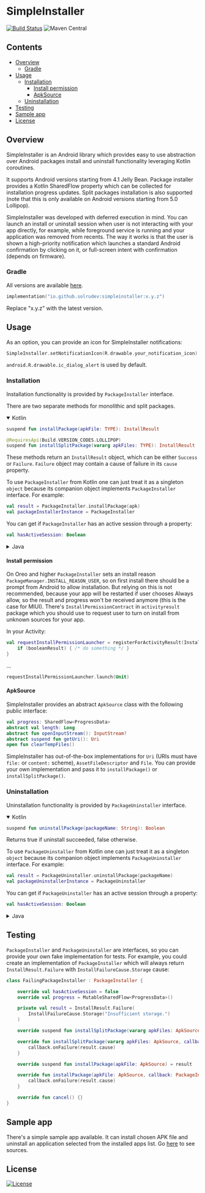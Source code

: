 # SimpleInstaller
[![Build Status](https://github.com/solrudev/SimpleInstaller/workflows/Publish/badge.svg)](https://github.com/solrudev/SimpleInstaller/actions?query=workflow%3A%22Publish%22)
![Maven Central](https://img.shields.io/maven-central/v/io.github.solrudev/simpleinstaller.svg)

## Contents
* [Overview](#overview)
    + [Gradle](#gradle)
* [Usage](#usage)
    + [Installation](#installation)
        - [Install permission](#install-permission)
        - [ApkSource](#apksource)
    + [Uninstallation](#uninstallation)
* [Testing](#testing)
* [Sample app](#sample-app)
* [License](#license)

## Overview
SimpleInstaller is an Android library which provides easy to use abstraction over Android packages
install and uninstall functionality leveraging Kotlin coroutines.

It supports Android versions starting from 4.1 Jelly Bean. Package installer provides a Kotlin
SharedFlow property which can be collected for installation progress updates. Split packages
installation is also supported (note that this is only available on Android versions starting from
5.0 Lollipop).

SimpleInstaller was developed with deferred execution in mind. You can launch an install or
uninstall session when user is not interacting with your app directly, for example, while foreground
service is running and your application was removed from recents. The way it works is that the user
is shown a high-priority notification which launches a standard Android confirmation by clicking on
it, or full-screen intent with confirmation (depends on firmware).

### Gradle
All versions are available
[here](https://s01.oss.sonatype.org/#nexus-search;gav~io.github.solrudev~simpleinstaller~~~).
```kotlin
implementation("io.github.solrudev:simpleinstaller:x.y.z")
```
Replace "x.y.z" with the latest version.

## Usage
As an option, you can provide an icon for SimpleInstaller notifications:
```kotlin
SimpleInstaller.setNotificationIcon(R.drawable.your_notification_icon)
```
`android.R.drawable.ic_dialog_alert` is used by default.

### Installation
Installation functionality is provided by `PackageInstaller` interface.

There are two separate methods for monolithic and split packages.

<details open>
  <summary>Kotlin</summary>

```kotlin
suspend fun installPackage(apkFile: TYPE): InstallResult
```
```kotlin
@RequiresApi(Build.VERSION_CODES.LOLLIPOP)
suspend fun installSplitPackage(vararg apkFiles: TYPE): InstallResult
```
These methods return an `InstallResult` object, which can be either `Success` or `Failure`.
`Failure` object may contain a cause of failure in its `cause` property.

To use `PackageInstaller` from Kotlin one can just treat it as a singleton `object` because its
companion object implements `PackageInstaller` interface. For example:
```kotlin
val result = PackageInstaller.installPackage(apk)
val packageInstallerInstance = PackageInstaller
```
You can get if `PackageInstaller` has an active session through a property:
```kotlin
val hasActiveSession: Boolean
```
</details>

<details>
  <summary>Java</summary>

```java
void installPackage(ApkSource apkFile, PackageInstaller.Callback callback)
```
```java
@RequiresApi(Build.VERSION_CODES.LOLLIPOP)
void installSplitPackage(ApkSource[] apkFiles, PackageInstaller.Callback callback)
```
`PackageInstaller.Callback` has the following interface:
```java
interface Callback {
    void onSuccess();
    void onFailure(@Nullable InstallFailureCause cause);
    void onException(@NonNull Throwable exception);
    void onCanceled();
    void onProgressChanged(@NonNull ProgressData progress);
}
```
Java variants accept only [`ApkSource`](#ApkSource). If you need to pass [other types supported
by SimpleInstaller out-of-the-box](#ApkSource), use helper methods from `PackageInstallerHelper`.
You must pass an instance of `PackageInstaller` as the first parameter.
```java
static void installPackage(PackageInstaller packageInstaller, TYPE apkFile, PackageInstaller.Callback callback)
```
```java
@RequiresApi(Build.VERSION_CODES.LOLLIPOP)
static void installSplitPackage(PackageInstaller packageInstaller, TYPE[] apkFiles, PackageInstaller.Callback callback)
```
To obtain an instance of `PackageInstaller` use static `getInstance()` method:
```java
PackageInstaller packageInstaller = PackageInstaller.getInstance();
```
You can get if `PackageInstaller` has an active session through a getter method:
```java
boolean getHasActiveSession()
```
Also it's possible to cancel current install session:
```java
void cancel()
```
</details>

#### Install permission
On Oreo and higher `PackageInstaller` sets an install reason `PackageManager.INSTALL_REASON_USER`,
so on first install there should be a prompt from Android to allow installation. But relying on this
is not recommended, because your app will be restarted if user chooses Always allow, so the result
and progress won't be received anymore (this is the case for MIUI). There's
`InstallPermissionContract` in `activityresult` package which you should use to request user to turn
on install from unknown sources for your app.

In your Activity:
```kotlin
val requestInstallPermissionLauncher = registerForActivityResult(InstallPermissionContract()) { booleanResult ->
	if (booleanResult) { /* do something */ }
}
```
...
```kotlin
requestInstallPermissionLauncher.launch(Unit)
```

#### ApkSource
SimpleInstaller provides an abstract `ApkSource` class with the following public interface:
```kotlin
val progress: SharedFlow<ProgressData>
abstract val length: Long
abstract fun openInputStream(): InputStream?
abstract suspend fun getUri(): Uri
open fun clearTempFiles()
```
SimpleInstaller has out-of-the-box implementations for `Uri` (URIs must have `file:` or `content:`
scheme), `AssetFileDescriptor` and `File`. You can provide your own implementation and pass it to
`installPackage()` or `installSplitPackage()`.

### Uninstallation
Uninstallation functionality is provided by `PackageUninstaller` interface.

<details open>
  <summary>Kotlin</summary>

```kotlin
suspend fun uninstallPackage(packageName: String): Boolean
```
Returns true if uninstall succeeded, false otherwise.

To use `PackageUninstaller` from Kotlin one can just treat it as a singleton `object` because its
companion object implements `PackageUninstaller` interface. For example:
```kotlin
val result = PackageUninstaller.uninstallPackage(packageName)
val packageUninstallerInstance = PackageUninstaller
```
You can get if `PackageUninstaller` has an active session through a property:
```kotlin
val hasActiveSession: Boolean
```
</details>

<details>
  <summary>Java</summary>

```java
void uninstallPackage(String packageName, PackageUninstaller.Callback callback)
```
`PackageUninstaller.Callback` has the following interface:
```java
interface Callback {
    void onFinished(boolean success);
    void onException(@NonNull Throwable exception);
    void onCanceled();
}
```
To obtain an instance of `PackageUninstaller` use static `getInstance()` method:
```java
PackageUninstaller packageUninstaller = PackageUninstaller.getInstance();
```
You can get if `PackageUninstaller` has an active session through a getter method:
```java
boolean getHasActiveSession()
```
Also it's possible to cancel current uninstall session:
```java
void cancel()
```
</details>

## Testing
`PackageInstaller` and `PackageUninstaller` are interfaces, so you can provide your own fake
implementation for tests. For example, you could create an implementation of `PackageInstaller`
which will always return `InstallResult.Failure` with `InstallFailureCause.Storage` cause:
```kotlin
class FailingPackageInstaller : PackageInstaller {

	override val hasActiveSession = false
	override val progress = MutableSharedFlow<ProgressData>()

	private val result = InstallResult.Failure(
		InstallFailureCause.Storage("Insufficient storage.")
	)

	override suspend fun installSplitPackage(vararg apkFiles: ApkSource) = result

	override fun installSplitPackage(vararg apkFiles: ApkSource, callback: PackageInstaller.Callback) {
		callback.onFailure(result.cause)
	}

	override suspend fun installPackage(apkFile: ApkSource) = result

	override fun installPackage(apkFile: ApkSource, callback: PackageInstaller.Callback) {
		callback.onFailure(result.cause)
	}

	override fun cancel() {}
}
```

## Sample app
There's a simple sample app available. It can install chosen APK file and uninstall an application
selected from the installed apps list. Go
[here](https://github.com/solrudev/SimpleInstaller/tree/master/sampleapp) to see sources.

## License
[![License](https://img.shields.io/badge/License-Apache_2.0-blue.svg)](https://github.com/solrudev/SimpleInstaller/blob/master/LICENSE)
